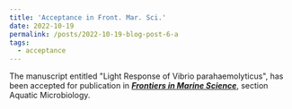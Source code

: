 ```yaml
---
title: 'Acceptance in Front. Mar. Sci.'
date: 2022-10-19
permalink: /posts/2022-10-19-blog-post-6-a
tags:
  - acceptance
---
```


The manuscript entitled "Light Response of Vibrio parahaemolyticus", has been accepted for publication in [***Frontiers in Marine Science***](https://www.frontiersin.org/journals/marine-science), section Aquatic Microbiology. 
